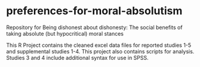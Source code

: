 # preferences-for-moral-absolutism
Repository for Being dishonest about dishonesty: The social benefits of taking absolute (but hypocritical) moral stances

This R Project contains the cleaned excel data files for reported studies 1-5 and supplemental studies 1-4. This project also contains scripts for analysis. Studies 3 and 4 include additional syntax for use in SPSS.
